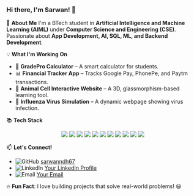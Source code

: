 ### Hi there, I'm Sarwan! 👋

🚀 **About Me**
I'm a BTech student in **Artificial Intelligence and Machine Learning (AIML)** under **Computer Science and Engineering (CSE)**. Passionate about **App Development, AI, SQL, ML, and Backend Development**.

💡 **What I'm Working On**
- 🔢 **GradePro Calculator** – A smart calculator for students.
- 📊 **Financial Tracker App** – Tracks Google Pay, PhonePe, and Paytm transactions.
- 🧬 **Animal Cell Interactive Website** – A 3D, glassmorphism-based learning tool.
- 🦠 **Influenza Virus Simulation** – A dynamic webpage showing virus infection.

📚 **Tech Stack**
<p align="center">
  <img src="https://img.shields.io/badge/Python-3776AB?style=for-the-badge&logo=python&logoColor=white" />
  <img src="https://img.shields.io/badge/JavaScript-F7DF1E?style=for-the-badge&logo=javascript&logoColor=black" />
  <img src="https://img.shields.io/badge/SQL-4479A1?style=for-the-badge&logo=mysql&logoColor=white" />
  <img src="https://img.shields.io/badge/HTML-E34F26?style=for-the-badge&logo=html5&logoColor=white" />
  <img src="https://img.shields.io/badge/CSS-1572B6?style=for-the-badge&logo=css3&logoColor=white" />
  <img src="https://img.shields.io/badge/React-20232A?style=for-the-badge&logo=react&logoColor=61DAFB" />
  <img src="https://img.shields.io/badge/Node.js-43853D?style=for-the-badge&logo=node.js&logoColor=white" />
  <img src="https://img.shields.io/badge/TensorFlow-FF6F00?style=for-the-badge&logo=tensorflow&logoColor=white" />
  <img src="https://img.shields.io/badge/Scikit--learn-F7931E?style=for-the-badge&logo=scikit-learn&logoColor=white" />
  <img src="https://img.shields.io/badge/MySQL-4479A1?style=for-the-badge&logo=mysql&logoColor=white" />
  <img src="https://img.shields.io/badge/Firebase-FFCA28?style=for-the-badge&logo=firebase&logoColor=black" />
</p>

📫 **Let's Connect!**
- ![GitHub](https://img.shields.io/badge/GitHub-181717?style=for-the-badge&logo=github&logoColor=white) [sarwanndh67](https://github.com/sarwanndh67)
- ![LinkedIn](https://img.shields.io/badge/LinkedIn-0077B5?style=for-the-badge&logo=linkedin&logoColor=white) [Your LinkedIn Profile](#)
- ![Email](https://img.shields.io/badge/Email-D14836?style=for-the-badge&logo=gmail&logoColor=white) [Your Email](#)

🔥 **Fun Fact**: I love building projects that solve real-world problems! 😃
